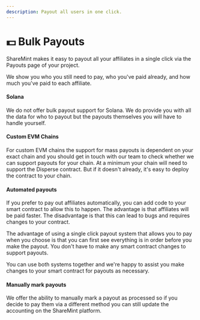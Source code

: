 ```yaml
---
description: Payout all users in one click.
---
```


# 💵 Bulk Payouts

ShareMint makes it easy to payout all your affiliates in a single click via the Payouts page of your project.

We show you who you still need to pay, who you've paid already, and how much you've paid to each affiliate.

#### Solana

We do not offer bulk payout support for Solana. We do provide you with all the data for who to payout but the payouts themselves you will have to handle yourself.

#### Custom EVM Chains

For custom EVM chains the support for mass payouts is dependent on your exact chain and you should get in touch with our team to check whether we can support payouts for your chain. At a minimum your chain will need to support the Disperse contract. But if it doesn't already, it's easy to deploy the contract to your chain.

#### Automated payouts

If you prefer to pay out affiliates automatically, you can add code to your smart contract to allow this to happen. The advantage is that affiliates will be paid faster. The disadvantage is that this can lead to bugs and requires changes to your contract.

The advantage of using a single click payout system that allows you to pay when you choose is that you can first see everything is in order before you make the payout. You don't have to make any smart contract changes to support payouts.

You can use both systems together and we're happy to assist you make changes to your smart contract for payouts as necessary.

#### Manually mark payouts

We offer the ability to manually mark a payout as processed so if you decide to pay them via a different method you can still update the accounting on the ShareMint platform.
